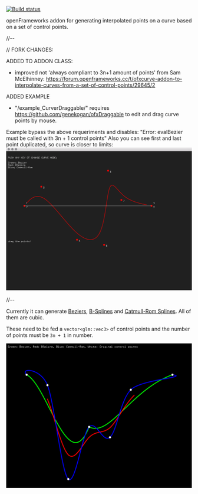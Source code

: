 [![Build status](https://travis-ci.org/sourya-sen/ofxCurve.svg?branch=master)](https://travis-ci.org/sourya-sen/ofxCurve)

openFrameworks addon for generating interpolated points on a curve based on a set of control points.

//--

// FORK CHANGES:

ADDED TO ADDON CLASS: 
+ improved not 'always compliant to 3n+1 amount of points' from Sam McElhinney:
https://forum.openframeworks.cc/t/ofxcurve-addon-to-interpolate-curves-from-a-set-of-control-points/29645/2

ADDED EXAMPLE
+ "/example_CurverDraggable/" 
requires https://github.com/genekogan/ofxDraggable
to edit and drag curve points by mouse.

Example bypass the above requeriments and disables: "Error: evalBezier must be called with 3n + 1 control points"
Also you can see first and last point duplicated, so curve is closer to limits:
![ofxCurve](screenshots/ofxCurve3.png)

//--

Currently it can generate [Beziers](https://en.wikipedia.org/wiki/Bézier_curve), [B-Splines](https://en.wikipedia.org/wiki/B-spline) and [Catmull-Rom Splines](https://en.wikipedia.org/wiki/Centripetal_Catmull–Rom_spline). All of them are cubic.

These need to be fed a `vector<glm::vec3>` of control points and the number of points must be `3n + 1` in number.

![ofxCurve](screenshots/ofxCurve.png)
